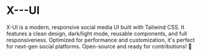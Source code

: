 # X---UI
X-UI is a modern, responsive social media UI built with Tailwind CSS. It features a clean design, dark/light mode, reusable components, and full responsiveness. Optimized for performance and customization, it's perfect for next-gen social platforms. Open-source and ready for contributions! 🚀
